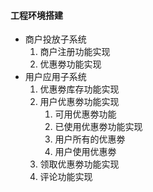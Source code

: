 #### 工程环境搭建

* 商户投放子系统 
    1. 商户注册功能实现
    2. 优惠劵功能实现
* 用户应用子系统
    1. 优惠劵库存功能实现
    2. 用户优惠劵功能实现
        1. 可用优惠劵功能
        2. 已使用优惠劵功能实现
        3. 用户所有的优惠劵
        4. 用户使用优惠劵
    3. 领取优惠劵功能实现
    4. 评论功能实现  
